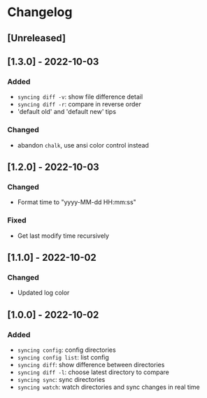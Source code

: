 # Changelog

## [Unreleased]

## [1.3.0] - 2022-10-03

### Added
 - `syncing diff -v`: show file difference detail
 - `syncing diff -r`: compare in reverse order
 - 'default old' and 'default new' tips

### Changed
 - abandon `chalk`, use ansi color control instead

## [1.2.0] - 2022-10-03

### Changed
 - Format time to "yyyy-MM-dd HH:mm:ss"

### Fixed
 - Get last modify time recursively

## [1.1.0] - 2022-10-02

### Changed
 - Updated log color

## [1.0.0] - 2022-10-02

### Added
 - `syncing config`: config directories
 - `syncing config list`: list config
 - `syncing diff`: show difference between directories
 - `syncing diff -l`: choose latest directory to compare
 - `syncing sync`: sync directories
 - `syncing watch`: watch directories and sync changes in real time